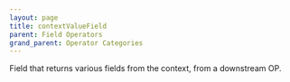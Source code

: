 ```yaml
---
layout: page
title: contextValueField
parent: Field Operators
grand_parent: Operator Categories
---
```


Field that returns various fields from the context, from a downstream OP.
